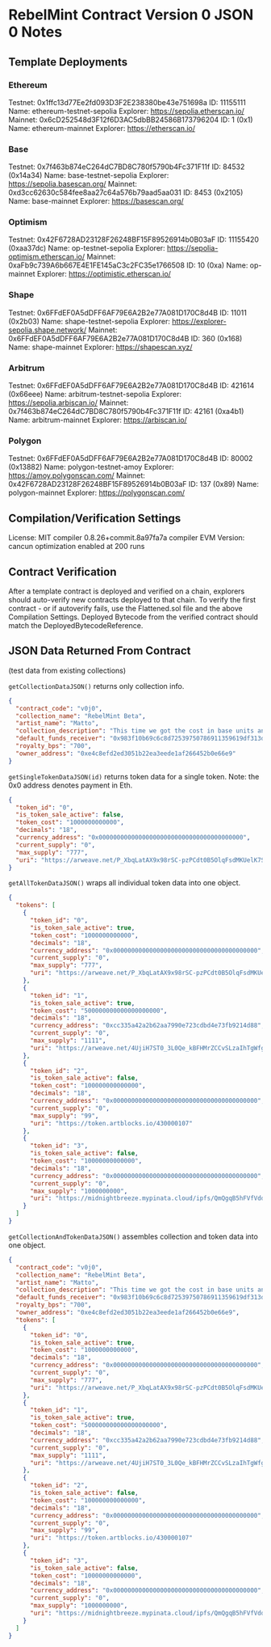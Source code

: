 # RebelMint Contract Version 0 JSON 0 Notes

## Template Deployments
### Ethereum
Testnet: 0x1ffc13d77Ee2fd093D3F2E238380be43e751698a
  ID: 11155111
  Name: ethereum-testnet-sepolia
  Explorer: https://sepolia.etherscan.io/
Mainnet: 0x6cD252548d3F12f6D3AC5dbBB24586B173796204
  ID: 1 (0x1)
  Name: ethereum-mainnet
  Explorer: https://etherscan.io/


### Base
Testnet: 0x7f463b874eC264dC7BD8C780f5790b4Fc371F11f
  ID: 84532 (0x14a34)
  Name: base-testnet-sepolia
  Explorer: https://sepolia.basescan.org/
Mainnet: 0xd3cc62630c584fee8aa27c64a576b79aad5aa031
  ID: 8453 (0x2105)
  Name: base-mainnet
  Explorer: https://basescan.org/


### Optimism
Testnet: 0x42F6728AD23128F26248BF15F89526914b0B03aF
  ID: 11155420 (0xaa37dc)
  Name: op-testnet-sepolia
  Explorer: https://sepolia-optimism.etherscan.io/
Mainnet: 0xaFb9c739A6b667E4E1FE145aC3c2FC35e1766508
  ID: 10 (0xa)
  Name: op-mainnet
  Explorer: https://optimistic.etherscan.io/


### Shape
Testnet: 0x6FFdEF0A5dDFF6AF79E6A2B2e77A081D170C8d4B
  ID: 11011 (0x2b03)
  Name: shape-testnet-sepolia
  Explorer: https://explorer-sepolia.shape.network/
Mainnet: 0x6FFdEF0A5dDFF6AF79E6A2B2e77A081D170C8d4B
  ID: 360 (0x168)
  Name: shape-mainnet
  Explorer: https://shapescan.xyz/


### Arbitrum 
Testnet: 0x6FFdEF0A5dDFF6AF79E6A2B2e77A081D170C8d4B
  ID: 421614 (0x66eee)
  Name: arbitrum-testnet-sepolia
  Explorer: https://sepolia.arbiscan.io/
Mainnet: 0x7f463b874eC264dC7BD8C780f5790b4Fc371F11f
  ID: 42161 (0xa4b1)
  Name: arbitrum-mainnet
  Explorer: https://arbiscan.io/


### Polygon 
Testnet: 0x6FFdEF0A5dDFF6AF79E6A2B2e77A081D170C8d4B
  ID: 80002 (0x13882)
  Name: polygon-testnet-amoy
  Explorer: https://amoy.polygonscan.com/
Mainnet: 0x42F6728AD23128F26248BF15F89526914b0B03aF
  ID: 137 (0x89)
  Name: polygon-mainnet
  Explorer: https://polygonscan.com/
  

## Compilation/Verification Settings
License: MIT
compiler 0.8.26+commit.8a97fa7a
compiler EVM Version: cancun
optimization enabled at 200 runs


## Contract Verification
After a template contract is deployed and verified on a chain, explorers should auto-verify new contracts deployed to that chain.
To verify the first contract - or if autoverify fails, use the Flattened.sol file and the above Compilation Settings.
Deployed Bytecode from the verified contract should match the DeployedBytecodeReference.

## JSON Data Returned From Contract
(test data from existing collections)

`getCollectionDataJSON()` returns only collection info.

```json
{
  "contract_code": "v0j0",
  "collection_name": "RebelMint Beta",
  "artist_name": "Matto",
  "collection_description": "This time we got the cost in base units and decimals in the returned JSON.",
  "default_funds_receiver": "0x983f10b69c6c8d72539750786911359619df313d",
  "royalty_bps": "700",
  "owner_address": "0xe4c8efd2ed3051b22ea3eede1af266452b0e66e9"
}
```

`getSingleTokenDataJSON(id)` returns token data for a single token. Note: the 0x0 address denotes payment in Eth.

```json
{
  "token_id": "0",
  "is_token_sale_active": false,
  "token_cost": "1000000000000",
  "decimals": "18",
  "currency_address": "0x0000000000000000000000000000000000000000",
  "current_supply": "0",
  "max_supply": "777",
  "uri": "https://arweave.net/P_XbqLatAX9x98rSC-pzPCdt0B5OlqFsdMKUelK7SWY"
}
```

`getAllTokenDataJSON()` wraps all individual token data into one object.

```json
{
  "tokens": [
    {
      "token_id": "0",
      "is_token_sale_active": true,
      "token_cost": "1000000000000",
      "decimals": "18",
      "currency_address": "0x0000000000000000000000000000000000000000",
      "current_supply": "0",
      "max_supply": "777",
      "uri": "https://arweave.net/P_XbqLatAX9x98rSC-pzPCdt0B5OlqFsdMKUelK7SWY"
    },
    {
      "token_id": "1",
      "is_token_sale_active": true,
      "token_cost": "500000000000000000000",
      "decimals": "18",
      "currency_address": "0xcc335a42a2b62aa7990e723cdbd4e73fb9214d88",
      "current_supply": "0",
      "max_supply": "1111",
      "uri": "https://arweave.net/4UjiH7ST0_3L0Qe_kBFHMrZCCvSLzaIhTgWfgoyi7gk"
    },
    {
      "token_id": "2",
      "is_token_sale_active": false,
      "token_cost": "100000000000000",
      "decimals": "18",
      "currency_address": "0x0000000000000000000000000000000000000000",
      "current_supply": "0",
      "max_supply": "99",
      "uri": "https://token.artblocks.io/430000107"
    },
    {
      "token_id": "3",
      "is_token_sale_active": false,
      "token_cost": "10000000000000",
      "decimals": "18",
      "currency_address": "0x0000000000000000000000000000000000000000",
      "current_supply": "0",
      "max_supply": "1000000000",
      "uri": "https://midnightbreeze.mypinata.cloud/ipfs/QmQgqB5hFVfVddk7BpA2vfW1MyaFhHrZpvjKyc3DKpM3iv/1199"
    }
  ]
}
```

`getCollectionAndTokenDataJSON()` assembles collection and token data into one object.

```json
{
  "contract_code": "v0j0",
  "collection_name": "RebelMint Beta",
  "artist_name": "Matto",
  "collection_description": "This time we got the cost in base units and decimals in the returned JSON.",
  "default_funds_receiver": "0x983f10b69c6c8d72539750786911359619df313d",
  "royalty_bps": "700",
  "owner_address": "0xe4c8efd2ed3051b22ea3eede1af266452b0e66e9",
  "tokens": [
    {
      "token_id": "0",
      "is_token_sale_active": true,
      "token_cost": "1000000000000",
      "decimals": "18",
      "currency_address": "0x0000000000000000000000000000000000000000",
      "current_supply": "0",
      "max_supply": "777",
      "uri": "https://arweave.net/P_XbqLatAX9x98rSC-pzPCdt0B5OlqFsdMKUelK7SWY"
    },
    {
      "token_id": "1",
      "is_token_sale_active": true,
      "token_cost": "500000000000000000000",
      "decimals": "18",
      "currency_address": "0xcc335a42a2b62aa7990e723cdbd4e73fb9214d88",
      "current_supply": "0",
      "max_supply": "1111",
      "uri": "https://arweave.net/4UjiH7ST0_3L0Qe_kBFHMrZCCvSLzaIhTgWfgoyi7gk"
    },
    {
      "token_id": "2",
      "is_token_sale_active": false,
      "token_cost": "100000000000000",
      "decimals": "18",
      "currency_address": "0x0000000000000000000000000000000000000000",
      "current_supply": "0",
      "max_supply": "99",
      "uri": "https://token.artblocks.io/430000107"
    },
    {
      "token_id": "3",
      "is_token_sale_active": false,
      "token_cost": "10000000000000",
      "decimals": "18",
      "currency_address": "0x0000000000000000000000000000000000000000",
      "current_supply": "0",
      "max_supply": "1000000000",
      "uri": "https://midnightbreeze.mypinata.cloud/ipfs/QmQgqB5hFVfVddk7BpA2vfW1MyaFhHrZpvjKyc3DKpM3iv/1199"
    }
  ]
}
```
